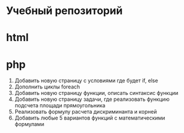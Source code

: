 # Учебный репозиторий

# html


# php
1. Добавить новую страницу с условиями где будет if, else
2. Дополнить циклы foreach
3. Добавить новую страницу функции, описать синтаксис функции
4. Добавить новую страницу задачи, где реализовать функцию подсчета площади прямоугольника
5. Реализовать формулу расчета дискриминанта и корней
6. Добавить любые 5 вариантов функций с математическими формулами